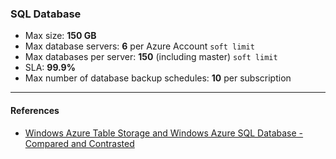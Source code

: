 ﻿### SQL Database

* Max size: __150 GB__
* Max database servers: __6__ per Azure Account `soft limit`
* Max databases per server: __150__ (including master) `soft limit`
* SLA: __99.9%__
* Max number of database backup schedules: __10__ per subscription
 

---

#### References

* [Windows Azure Table Storage and Windows Azure SQL Database - Compared and Contrasted](http://msdn.microsoft.com/library/azure/jj553018.aspx)
